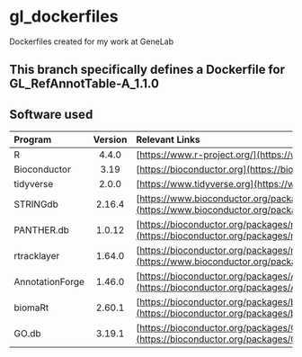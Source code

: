 # gl_dockerfiles
Dockerfiles created for my work at GeneLab

## This branch specifically defines a Dockerfile for GL_RefAnnotTable-A_1.1.0

## Software used  

| Program         | Version | Relevant Links |
|:----------------|:-------:|:---------------|
| R               |  4.4.0  | [https://www.r-project.org/](https://www.r-project.org/) |
| Bioconductor    |  3.19   | [https://bioconductor.org](https://bioconductor.org) |
| tidyverse       |  2.0.0  | [https://www.tidyverse.org](https://www.tidyverse.org) |
| STRINGdb        | 2.16.4  | [https://www.bioconductor.org/packages/release/bioc/html/STRINGdb.html](https://www.bioconductor.org/packages/release/bioc/html/STRINGdb.html) |
| PANTHER.db      | 1.0.12  | [https://bioconductor.org/packages/release/data/annotation/html/PANTHER.db.html](https://bioconductor.org/packages/release/data/annotation/html/PANTHER.db.html) |
| rtracklayer     | 1.64.0  | [https://bioconductor.org/packages/release/bioc/html/rtracklayer.html](https://www.bioconductor.org/packages/release/bioc/html/rtracklayer.html) |
| AnnotationForge | 1.46.0  | [https://bioconductor.org/packages/AnnotationForge](https://bioconductor.org/packages/AnnotationForge) |
| biomaRt         |  2.60.1 | [https://bioconductor.org/packages/biomaRt](https://bioconductor.org/packages/biomaRt) |
| GO.db           |  3.19.1 | [https://bioconductor.org/packages/GO.db](https://bioconductor.org/packages/GO.db) |